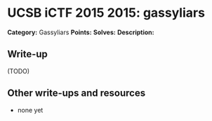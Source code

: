 # UCSB iCTF 2015 2015: gassyliars

**Category:** Gassyliars
**Points:** 
**Solves:** 
**Description:**



## Write-up

(TODO)

## Other write-ups and resources

* none yet
